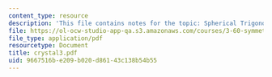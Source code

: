 ```yaml
---
content_type: resource
description: 'This file contains notes for the topic: Spherical Trigonometry.'
file: https://ol-ocw-studio-app-qa.s3.amazonaws.com/courses/3-60-symmetry-structure-and-tensor-properties-of-materials-fall-2005/9667516be209b020d86143c138b54b55_crystal3.pdf
file_type: application/pdf
resourcetype: Document
title: crystal3.pdf
uid: 9667516b-e209-b020-d861-43c138b54b55
---
```

